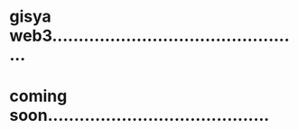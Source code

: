 # gisya web3................................................
# coming soon..........................................
